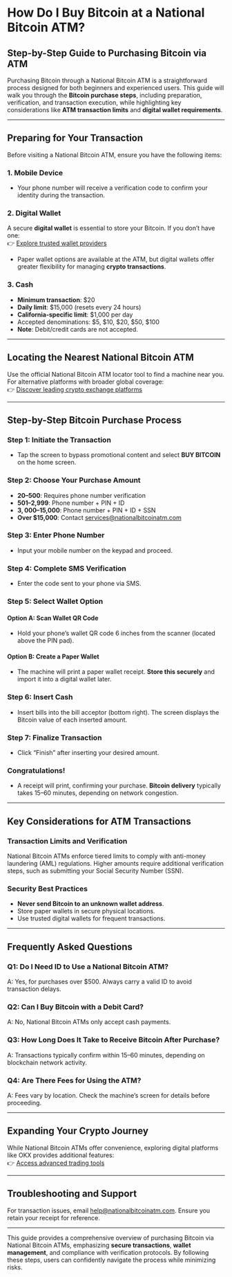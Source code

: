 # How Do I Buy Bitcoin at a National Bitcoin ATM?

## Step-by-Step Guide to Purchasing Bitcoin via ATM  

Purchasing Bitcoin through a National Bitcoin ATM is a straightforward process designed for both beginners and experienced users. This guide will walk you through the **Bitcoin purchase steps**, including preparation, verification, and transaction execution, while highlighting key considerations like **ATM transaction limits** and **digital wallet requirements**.

---

## Preparing for Your Transaction  

Before visiting a National Bitcoin ATM, ensure you have the following items:  

### 1. Mobile Device  
- Your phone number will receive a verification code to confirm your identity during the transaction.  

### 2. Digital Wallet  
A secure **digital wallet** is essential to store your Bitcoin. If you don’t have one:  
👉 [Explore trusted wallet providers](https://bit.ly/okx-bonus)  
- Paper wallet options are available at the ATM, but digital wallets offer greater flexibility for managing **crypto transactions**.  

### 3. Cash  
- **Minimum transaction**: $20  
- **Daily limit**: $15,000 (resets every 24 hours)  
- **California-specific limit**: $1,000 per day  
- Accepted denominations: $5, $10, $20, $50, $100  
- **Note**: Debit/credit cards are not accepted.  

---

## Locating the Nearest National Bitcoin ATM  

Use the official National Bitcoin ATM locator tool to find a machine near you. For alternative platforms with broader global coverage:  
👉 [Discover leading crypto exchange platforms](https://bit.ly/okx-bonus)  

---

## Step-by-Step Bitcoin Purchase Process  

### Step 1: Initiate the Transaction  
- Tap the screen to bypass promotional content and select **BUY BITCOIN** on the home screen.  

### Step 2: Choose Your Purchase Amount  
- **$20–$500**: Requires phone number verification  
- **$501–$2,999**: Phone number + PIN + ID  
- **$3,000–$15,000**: Phone number + PIN + ID + SSN  
- **Over $15,000**: Contact services@nationalbitcoinatm.com  

### Step 3: Enter Phone Number  
- Input your mobile number on the keypad and proceed.  

### Step 4: Complete SMS Verification  
- Enter the code sent to your phone via SMS.  

### Step 5: Select Wallet Option  
#### Option A: Scan Wallet QR Code  
- Hold your phone’s wallet QR code 6 inches from the scanner (located above the PIN pad).  

#### Option B: Create a Paper Wallet  
- The machine will print a paper wallet receipt. **Store this securely** and import it into a digital wallet later.  

### Step 6: Insert Cash  
- Insert bills into the bill acceptor (bottom right). The screen displays the Bitcoin value of each inserted amount.  

### Step 7: Finalize Transaction  
- Click “Finish” after inserting your desired amount.  

### Congratulations!  
- A receipt will print, confirming your purchase. **Bitcoin delivery** typically takes 15–60 minutes, depending on network congestion.  

---

## Key Considerations for ATM Transactions  

### Transaction Limits and Verification  
National Bitcoin ATMs enforce tiered limits to comply with anti-money laundering (AML) regulations. Higher amounts require additional verification steps, such as submitting your Social Security Number (SSN).  

### Security Best Practices  
- **Never send Bitcoin to an unknown wallet address**.  
- Store paper wallets in secure physical locations.  
- Use trusted digital wallets for frequent transactions.  

---

## Frequently Asked Questions  

### Q1: Do I Need ID to Use a National Bitcoin ATM?  
A: Yes, for purchases over $500. Always carry a valid ID to avoid transaction delays.  

### Q2: Can I Buy Bitcoin with a Debit Card?  
A: No, National Bitcoin ATMs only accept cash payments.  

### Q3: How Long Does It Take to Receive Bitcoin After Purchase?  
A: Transactions typically confirm within 15–60 minutes, depending on blockchain network activity.  

### Q4: Are There Fees for Using the ATM?  
A: Fees vary by location. Check the machine’s screen for details before proceeding.  

---

## Expanding Your Crypto Journey  

While National Bitcoin ATMs offer convenience, exploring digital platforms like OKX provides additional features:  
👉 [Access advanced trading tools](https://bit.ly/okx-bonus)  

---

## Troubleshooting and Support  

For transaction issues, email help@nationalbitcoinatm.com. Ensure you retain your receipt for reference.  

---

This guide provides a comprehensive overview of purchasing Bitcoin via National Bitcoin ATMs, emphasizing **secure transactions**, **wallet management**, and compliance with verification protocols. By following these steps, users can confidently navigate the process while minimizing risks.